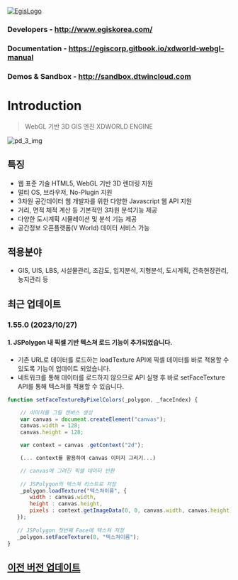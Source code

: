 [![EgisLogo](https://user-images.githubusercontent.com/82925313/160987075-ce7eada9-91ca-4b72-beb6-396e142f90a2.png)](http://www.egiskorea.com/)

### Developers - http://www.egiskorea.com/

### Documentation - https://egiscorp.gitbook.io/xdworld-webgl-manual

### Demos & Sandbox - http://sandbox.dtwincloud.com

# Introduction

> WebGL 기반 3D GIS 엔진 XDWORLD ENGINE

![pd_3_img](https://user-images.githubusercontent.com/82925313/160986727-f473c308-7881-4342-8c08-e31566d93a3b.png)

## 특징

-   웹 표준 기술 HTML5, WebGL 기반 3D 렌더링 지원
-   멀티 OS, 브라우저, No-Plugin 지원
-   3차원 공간데이터 웹 개발자를 위한 다양한 Javascript 웹 API 지원
-   거리, 면적 체적 계산 등 기본적인 3차원 분석기능 제공
-   다양한 도시계획 시뮬레이션 및 분석 기능 제공
-   공간정보 오픈플랫폼(V World) 데이터 서비스 가능

## 적용분야

-   GIS, UIS, LBS, 시설물관리, 조감도, 입지분석, 지형분석, 도시계획, 건축현장관리, 농지관리 등

## 최근 업데이트
### 1.55.0 (2023/10/27)
#### 1. JSPolygon 내 픽셀 기반 텍스쳐 로드 기능이 추가되었습니다.
 * 기존 URL로 데이터를 로드하는 loadTexture API에 픽셀 데이터를 바로 적용할 수 있도록 기능이 업데이트 되었습니다.
 * 네트워크를 통해 데이터를 로드하지 않으므로 API 실행 후 바로 setFaceTexture API를 통해 텍스쳐를 적용할 수 있습니다.
 ``` javascript
 function setFaceTextureByPixelColors(_polygon, _faceIndex) {

     // 이미지를 그릴 캔버스 생성
     var canvas = document.createElement("canvas");
     canvas.width = 128;
     canvas.height = 128;

     var context = canvas .getContext("2d");

     (... context를 활용하여 canvas 이미지 그리기...)

     // canvas에 그려진 픽셀 데이터 반환
     
     // JSPolygon의 텍스쳐 리스트로 저장
     _polygon.loadTexture("텍스쳐이름", {
        width : canvas.width,
        height : canvas.height,
        pixels : context.getImageData(0, 0, canvas.width, canvas.height).data
    });
    
    // JSPolygon 첫번째 Face에 텍스쳐 지정
    _polygon.setFaceTexture(0, "텍스쳐이름");
 }
```

## [이전 버전 업데이트](https://egiscorp.gitbook.io/xdworld-webgl-manual/release)
